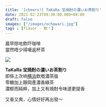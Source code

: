 ```yaml
---
title: '[cheers!] TaKaRa 宝焼酎の濃いお茶割り'
date: 2021-02-23T09:30:00.000+08:00
draft: false
images: ["/images/ochawari.jpg"]
tags : [flavor - 飲！]
---
```


晨早除咗飲吓咖啡  
當然唔少得嘆返杯茶  

![](/images/ochawari.jpg)

**TaKaRa 宝焼酎の濃いお茶割り**  
即係上次响[横浜](https://hidie.net/kanagawa2i/)飲嘅濃茶版    
零糖加上靜岡產濃香綠茶  
濃郁而純粹，加上又有焼酎令味道更提香  
  
又香又爽，心情好好再出發～    
